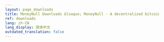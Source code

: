 ```yaml
---
layout: page_downloads
title: MoneyNull Downloads &lsaquo; MoneyNull - A decentralized bitcoin exchange network
ref: downloads
lang: zh-CN
lang_display: 简体中文
outdated_translation: false
---
```

